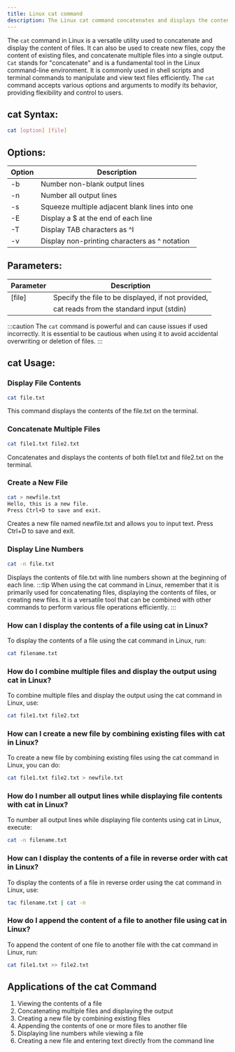```yaml
---
title: Linux cat command
description: The Linux cat command concatenates and displays the content of files. It is a versatile tool that can also create, copy, and concatenate files.
---
```


The `cat` command in Linux is a versatile utility used to concatenate and display the content of files. It can also be used to create new files, copy the content of existing files, and concatenate multiple files into a single output. `Cat` stands for "concatenate" and is a fundamental tool in the Linux command-line environment. It is commonly used in shell scripts and terminal commands to manipulate and view text files efficiently. The `cat` command accepts various options and arguments to modify its behavior, providing flexibility and control to users.

## cat Syntax:
```bash
cat [option] [file]
```
## Options:
| Option   | Description                                         |
|----------|-----------------------------------------------------|
| -b       | Number non-blank output lines                       |
| -n       | Number all output lines                             |
| -s       | Squeeze multiple adjacent blank lines into one      |
| -E       | Display a $ at the end of each line                 |
| -T       | Display TAB characters as ^I                        |
| -v       | Display non-printing characters as ^ notation       |

## Parameters:
| Parameter   | Description                                         |
|-------------|-----------------------------------------------------|
| [file]      | Specify the file to be displayed, if not provided,  |
|             | cat reads from the standard input (stdin)           |

:::caution
The `cat` command is powerful and can cause issues if used incorrectly. It is essential to be cautious when using it to avoid accidental overwriting or deletion of files.
:::
## cat Usage:
### Display File Contents
```bash
cat file.txt
```
This command displays the contents of the file.txt on the terminal.

### Concatenate Multiple Files
```bash
cat file1.txt file2.txt
```
Concatenates and displays the contents of both file1.txt and file2.txt on the terminal.

### Create a New File
```bash
cat > newfile.txt
Hello, this is a new file.
Press Ctrl+D to save and exit.
```
Creates a new file named newfile.txt and allows you to input text. Press Ctrl+D to save and exit.

### Display Line Numbers
```bash
cat -n file.txt
```
Displays the contents of file.txt with line numbers shown at the beginning of each line.
:::tip
When using the cat command in Linux, remember that it is primarily used for concatenating files, displaying the contents of files, or creating new files. It is a versatile tool that can be combined with other commands to perform various file operations efficiently.
:::

### How can I display the contents of a file using cat in Linux?
To display the contents of a file using the cat command in Linux, run:
```bash
cat filename.txt
```

### How do I combine multiple files and display the output using cat in Linux?
To combine multiple files and display the output using the cat command in Linux, use:
```bash
cat file1.txt file2.txt
```

### How can I create a new file by combining existing files with cat in Linux?
To create a new file by combining existing files using the cat command in Linux, you can do:
```bash
cat file1.txt file2.txt > newfile.txt
```

### How do I number all output lines while displaying file contents with cat in Linux?
To number all output lines while displaying file contents using cat in Linux, execute:
```bash
cat -n filename.txt
```

### How can I display the contents of a file in reverse order with cat in Linux?
To display the contents of a file in reverse order using the cat command in Linux, use:
```bash
tac filename.txt | cat -n
```

### How do I append the content of a file to another file using cat in Linux?
To append the content of one file to another file with the cat command in Linux, run:
```bash
cat file1.txt >> file2.txt
```

## Applications of the cat Command

1. Viewing the contents of a file
2. Concatenating multiple files and displaying the output
3. Creating a new file by combining existing files
4. Appending the contents of one or more files to another file
5. Displaying line numbers while viewing a file
6. Creating a new file and entering text directly from the command line